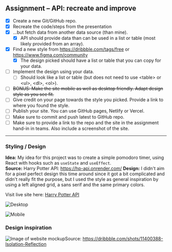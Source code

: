 ## Assignment – API: recreate and improve

- [X] Create a new Git/GitHub repo.
- [X] Recreate the code/steps from the presentation
- [X] ...but fetch data from another data source (than mine).
  - [X] API should provide data than can be used in a list or table (most likely provided from an array).
- [X] Find a new style from https://dribbble.com/tags/free or https://www.figma.com/community
  - [X] The design picked should have a list or table that you can copy for your data.
- [ ] Implement the design using your data.
  - [ ] Should look like a list or table (but does not need to use \<table\> or \<ul\>, \<dl\>, \<ol\>).
- [ ] ~~BONUS: Make the site mobile as well as desktop friendly. Adapt design style as you see fit.~~
- [ ] Give credit on your page towards the style you picked. Provide a link to where you found the style.
- [ ] Publish your site. You can use GitHub pages, Netlify or Vercel.
- [ ] Make sure to commit and push latest to GitHub repo.
- [ ] Make sure to provide a link to the repo and the site in the assignment hand-in in teams. Also include a screenshot of the site.

---

### Styling / Design
**Idea:** My idea for this project was to create a simple pomodoro timer, using React with hooks such as ```useState``` and ```useEffect```. <br>
**Source:** Harry Potter API: https://hp-api.onrender.com/
**Design:** I didn't aim for a pixel perfect design this time around since it got a bit complicated and didn't really fit the purpose, but I used the style as general inspiration by using a left aligned grid, a sans serif and the same primary colors.

Visit live site here: [Harry Potter API]()

![Desktop]()

![Mobile]()

### Design inspiration
![Image of website mockup](https://user-images.githubusercontent.com/116844306/221381104-d340e619-45a7-4ca5-b93a-2b134d885451.png)Source: https://dribbble.com/shots/11400388-Isolation-Reflection